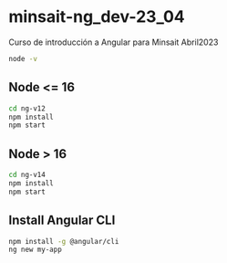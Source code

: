 # minsait-ng_dev-23_04

Curso de introducción a Angular para Minsait Abril2023

```bash
node -v
```

## Node <= 16

```bash
cd ng-v12
npm install
npm start
```

## Node > 16

```bash
cd ng-v14
npm install
npm start
```

## Install Angular CLI

```bash
npm install -g @angular/cli
ng new my-app
```
